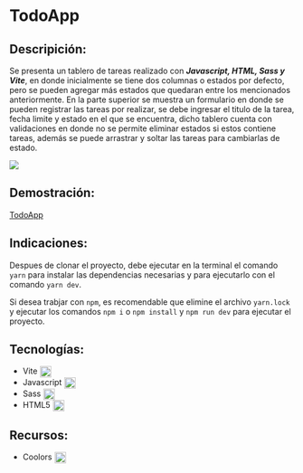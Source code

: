 # TodoApp

## Descripición: 
Se presenta un tablero de tareas realizado con ***Javascript, HTML, Sass y Vite***, en donde inicialmente se tiene dos columnas o estados por defecto, pero se pueden agregar más estados que quedaran entre los mencionados anteriormente. En la parte superior se muestra un formulario en donde se pueden registrar las tareas por realizar, se debe ingresar el titulo de la tarea, fecha limite y estado en el que se encuentra, dicho tablero cuenta con validaciones en donde no se permite eliminar estados si estos contiene tareas, además se puede arrastrar y soltar las tareas para cambiarlas de estado. 

<img src="https://res.cloudinary.com/dxn0tqsnw/image/upload/v1704832693/brief/quuyivrjeto0tq53xepk.gif" />

## Demostración: 
<a href="https://clever-gingersnap-22ec91.netlify.app/">TodoApp</a>

## Indicaciones: 
Despues de clonar el proyecto, debe ejecutar en la terminal el comando ```yarn``` para instalar las dependencias necesarias y para ejecutarlo con el comando ```yarn dev```.

Si desea trabjar con ```npm```, es recomendable que elimine el archivo ```yarn.lock``` y ejecutar los comandos ```npm i``` o ```npm install``` y ```npm run dev``` para ejecutar el proyecto. 

## Tecnologías: 
- <div style="display:flex;aling-items:center;gap:5px;">Vite <img src="https://res.cloudinary.com/dxn0tqsnw/image/upload/v1704389128/brief/technology_1f12b57a-bbb4-45b1-adbf-149b95b75b84.svg" width="20px" /></div>
- <div style="display:flex;aling-items:center;gap:5px;">Javascript <img src="https://res.cloudinary.com/dxn0tqsnw/image/upload/v1704389089/brief/technology_4f4c0c4c-804f-467b-9517-6af6bb1d9c50.png" width="20px" /></div>
- <div style="display:flex;aling-items:center;gap:5px;">Sass <img src="https://res.cloudinary.com/dxn0tqsnw/image/upload/v1704389671/brief/technology_0607e71b-e182-4d15-85d7-e9dcba947cad.png" width="20px" /></div>
- <div style="display:flex;aling-items:center;gap:5px;">HTML5 <img src="https://res.cloudinary.com/dxn0tqsnw/image/upload/v1704388972/brief/technology_94a48164-d8f4-4ebb-b937-5c92d691cfde.png" width="20px" /></div>

## Recursos: 
- <div style="display:flex;aling-items:center;gap:5px;">Coolors <img src="https://res.cloudinary.com/dxn0tqsnw/image/upload/v1704829431/brief/resource_900e5c89-74de-415e-b84b-7b77e70ee14e.png" width="20px" /></div>

